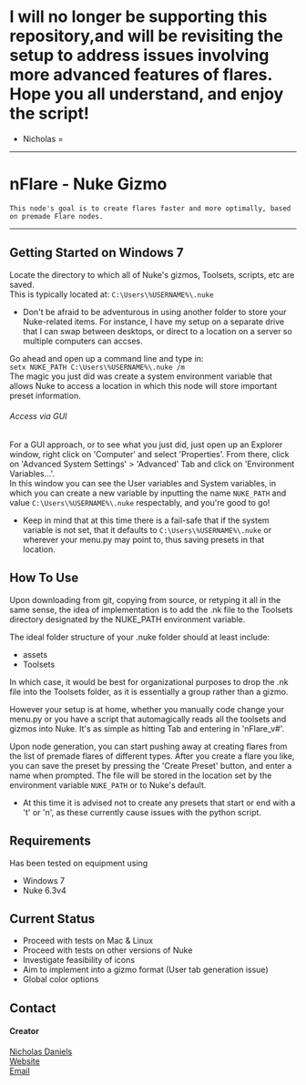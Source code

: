 I will no longer be supporting this repository,and will be revisiting the setup to address issues involving more advanced features of flares. Hope you all understand, and enjoy the script! 
=
- Nicholas
=
---

nFlare - Nuke Gizmo
=
`This node's goal is to create flares faster and more optimally, based on premade Flare nodes.`

---
## Getting Started on Windows 7
Locate the directory to which all of Nuke's gizmos, Toolsets, scripts, etc are saved.	
This is typically located at: `C:\Users\%USERNAME%\.nuke`	

* Don't be afraid to be adventurous in using another folder to store your Nuke-related items. For instance, I have my setup on a separate drive that I can swap between desktops, or direct to a location on a server so multiple computers can accses.

Go ahead and open up a command line and type in:	
`setx NUKE_PATH C:\Users\%USERNAME%\.nuke /m`	
The magic you just did was create a system environment variable that allows Nuke to access a location in which this node will store important preset information.
###### Access via GUI
For a GUI approach, or to see what you just did, just open up an Explorer window, right click on 'Computer' and select 'Properties'. From there, click on 'Advanced System Settings' > 'Advanced' Tab and click on 'Environment Variables...'.	
In this window you can see the User variables and System variables, in which you can create a new variable by inputting the name `NUKE_PATH` and value `C:\Users\%USERNAME%\.nuke` respectably, and you're good to go!

* Keep in mind that at this time there is a fail-safe that if the system variable is not set, that it defaults to `C:\Users\%USERNAME%\.nuke` or wherever your menu.py may point to, thus saving presets in that location.

## How To Use
Upon downloading from git, copying from source, or retyping it all in the same sense, the idea of implementation is to add the .nk file to the Toolsets directory designated by the NUKE_PATH environment variable.

The ideal folder structure of your .nuke folder should at least include:	
* assets
* Toolsets

In which case, it would be best for organizational purposes to drop the .nk file into the Toolsets folder, as it is essentially a group rather than a gizmo. 

However your setup is at home, whether you manually code change your menu.py or you have a script that automagically reads all the toolsets and gizmos into Nuke. It's as simple as hitting Tab and entering in 'nFlare_v#'.

Upon node generation, you can start pushing away at creating flares from the list of premade flares of different types.	
After you create a flare you like, you can save the preset by pressing the 'Create Preset' button, and enter a name when prompted. The file will be stored in the location set by the environment variable `NUKE_PATH` or to Nuke's default.
* At this time it is advised not to create any presets that start or end with a 't' or 'n', as these currently cause issues with the python script.

## Requirements
Has been tested on equipment using
* Windows 7
* Nuke 6.3v4

## Current Status
* Proceed with tests on Mac & Linux
* Proceed with tests on other versions of Nuke
* Investigate feasibility of icons
* Aim to implement into a gizmo format (User tab generation issue)
* Global color options

## Contact
#### Creator

[Nicholas Daniels](http://github.com/nicholasdanielsvfx)  
[Website](http://www.endyarts.com)  
[Email](mailto:endyarts@gmail.com)

